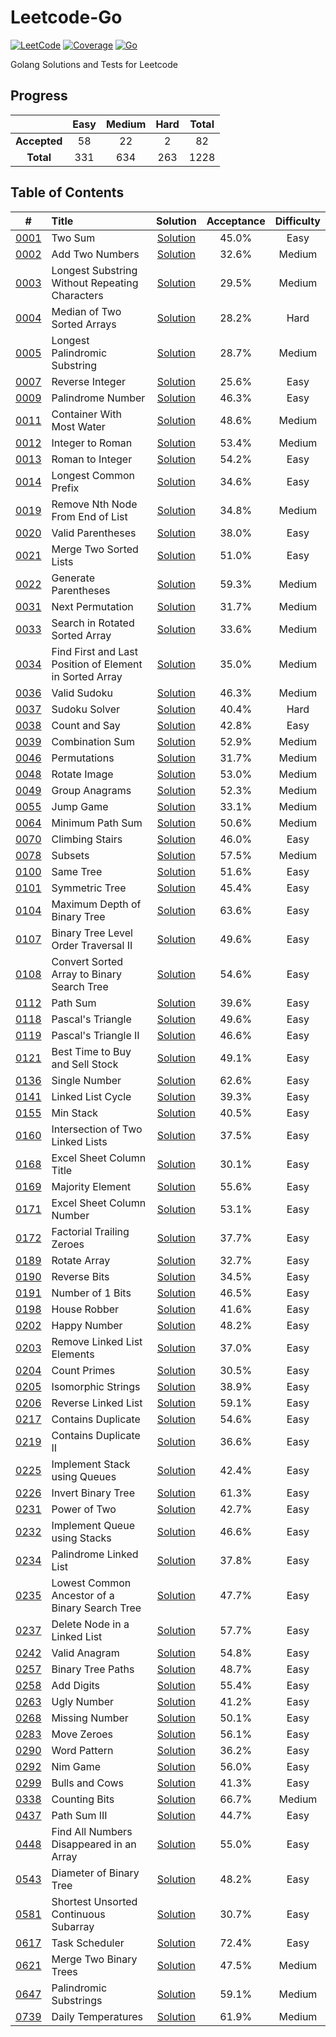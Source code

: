 # Leetcode-Go

[![LeetCode](https://img.shields.io/badge/nailo-~100000-blue)](https://leetcode.com/nailo/) [![Coverage](https://img.shields.io/badge/coverage-100%25-green)](https://github.com/nailo2c/leetcode-go/actions) [![Go](https://img.shields.io/badge/Go-1.13-orange)](https://golang.org/)

Golang Solutions and Tests for Leetcode

## Progress

|     |Easy |Medium|Hard|Total|
|:---:|:---:|:---:|:---:|:---:|
|**Accepted**|58 |22  |2  |82 |
|**Total**   |331|634|263|1228|

## Table of Contents

|#|Title|Solution|Acceptance|Difficulty|
|:-:|:-|:-: | :-: | :-: |
|[0001](https://leetcode.com/problems/two-sum/)| Two Sum | [Solution](./problems/0001_Two_Sum/two_sum.go) | 45.0% | Easy |
|[0002](https://leetcode.com/problems/add-two-numbers/)| Add Two Numbers | [Solution](./problems/0002_Add_Two_Numbers/add_two_numbers.go) | 32.6% | Medium |
|[0003](https://leetcode.com/problems/longest-substring-without-repeating-characters/)| Longest Substring Without Repeating Characters | [Solution](./problems/0003_Longest_Substring_Without_Repeating_Characters/longest_substring_without_repeating_characters.go) | 29.5% | Medium |
|[0004](https://leetcode.com/problems/median-of-two-sorted-arrays/)| Median of Two Sorted Arrays | [Solution](./problems/0004_Median_of_Two_Sorted_Arrays/median_of_two_sorted_arrays.go) | 28.2% | Hard |
|[0005](https://leetcode.com/problems/longest-palindromic-substring/)| Longest Palindromic Substring | [Solution](./problems/0005_Longest_Palindromic_Substring/longest_palindromic_substring.go) | 28.7% | Medium |
|[0007](https://leetcode.com/problems/reverse-integer/)| Reverse Integer | [Solution](./problems/0007_Reverse_Integer/reverse_integer.go) | 25.6% | Easy |
|[0009](https://leetcode.com/problems/palindrome-number/)| Palindrome Number | [Solution](./problems/0009_Palindrome_Number/palindrome_number.go) | 46.3% | Easy |
|[0011](https://leetcode.com/problems/container-with-most-water/)| Container With Most Water | [Solution](./problems/0011_Container_With_Most_Water/container_with_most_water.go) | 48.6% | Medium |
|[0012](https://leetcode.com/problems/integer-to-roman/)| Integer to Roman | [Solution](./problems/0012_Integer_to_Roman/integer_to_roman.go) | 53.4% | Medium |
|[0013](https://leetcode.com/problems/roman-to-integer/)| Roman to Integer | [Solution](./problems/0013_Roman_to_Integer/roman_to_integer.go) | 54.2% | Easy |
|[0014](https://leetcode.com/problems/longest-common-prefix/)| Longest Common Prefix | [Solution](./problems/0014_Longest_Common_Prefix/longest_common_prefix.go) | 34.6% | Easy |
|[0019](https://leetcode.com/problems/remove-nth-node-from-end-of-list/)| Remove Nth Node From End of List | [Solution](./problems/0019_Remove_Nth_Node_From_End_of_List/remove_nth_node_from_end_of_list.go) | 	34.8% | Medium |
|[0020](https://leetcode.com/problems/valid-parentheses/)| Valid Parentheses | [Solution](./problems/0020_Valid_Parentheses/valid_parentheses.go) | 38.0% | Easy |
|[0021](https://leetcode.com/problems/merge-two-sorted-lists/)| Merge Two Sorted Lists | [Solution](./problems/0021_Merge_Two_Sorted_Lists/merge_two_sorted_lists.go) | 51.0% | Easy |
|[0022](https://leetcode.com/problems/generate-parentheses/)| Generate Parentheses | [Solution](./problems/0022_Generate_Parentheses/generate_parentheses.go) | 59.3% | Medium |
|[0031](https://leetcode.com/problems/next-permutation/)| Next Permutation | [Solution](./problems/0031_Next_Permutation/next_permutation.go) | 31.7% | Medium |
|[0033](https://leetcode.com/problems/search-in-rotated-sorted-array/)| Search in Rotated Sorted Array | [Solution](./problems/0033_Search_in_Rotated_Sorted_Array/search_in_rotated_sorted_array.go) | 33.6% | Medium |
|[0034](https://leetcode.com/problems/find-first-and-last-position-of-element-in-sorted-array/)| Find First and Last Position of Element in Sorted Array | [Solution](./problems/0034_Find_First_and_Last_Position_of_Element_in_Sorted_Array/find_first_and_last_position_of_element_in_sorted_array.go) | 35.0% | Medium |
|[0036](https://leetcode.com/problems/valid-sudoku)| Valid Sudoku | [Solution](./problems/0036_Valid_Sudoku/valid_sudoku.go) | 46.3% | Medium |
|[0037](https://leetcode.com/problems/sudoku-solver)| Sudoku Solver | [Solution](./problems/0037_Sudoku_Solver/sudoku_solver.go) | 40.4% | Hard |
|[0038](https://leetcode.com/problems/count-and-say)| Count and Say | [Solution](./problems/0038_Count_and_Say/count_and_say.go) | 42.8% | Easy |
|[0039](https://leetcode.com/problems/combination-sum/)| Combination Sum | [Solution](./problems/0039_Combination_Sum/combination_sum.go) | 52.9% | Medium |
|[0046](https://leetcode.com/problems/permutations/)| Permutations | [Solution](./problems/0046_Permutations/permutations.go) | 31.7% | Medium |
|[0048](https://leetcode.com/problems/rotate-image/)| Rotate Image | [Solution](./problems/0048_Rotate_Image/rotate_image.go) | 53.0% | Medium |
|[0049](https://leetcode.com/problems/group-anagrams/)| Group Anagrams | [Solution](./problems/0049_Group_Anagrams/group_anagrams.go) | 52.3% | Medium |
|[0055](https://leetcode.com/problems/jump-game/)| Jump Game | [Solution](./problems/0055_Jump_Game/jump_game.go) | 33.1% | Medium |
|[0064](https://leetcode.com/problems/minimum-path-sum/)| Minimum Path Sum | [Solution](./problems/0064_Minimum_Path_Sum/minimum_path_sum.go) | 50.6% | Medium |
|[0070](https://leetcode.com/problems/climbing-stairs/)| Climbing Stairs | [Solution](./problems/0070_Climbing_Stairs/climbing_stairs.go) | 46.0% | Easy |
|[0078](https://leetcode.com/problems/subsets/)| Subsets | [Solution](./problems/0078_Subsets/subsets.go) | 57.5% | Medium |
|[0100](https://leetcode.com/problems/same-tree)| Same Tree | [Solution](./problems/0100_Same_Tree/same_tree.go) | 51.6% | Easy |
|[0101](https://leetcode.com/problems/symmetric-tree)| Symmetric Tree | [Solution](./problems/0101_Symmetic_Tree/symmetric_tree.go) | 45.4% | Easy |
|[0104](https://leetcode.com/problems/maximum-depth-of-binary-tree)| Maximum Depth of Binary Tree | [Solution](./problems/0104_Maximum_Depth_of_Binary_Tree/maximum_depth_of_binary_tree.go) | 63.6% | Easy |
|[0107](https://leetcode.com/problems/binary-tree-level-order-traversal-ii)| Binary Tree Level Order Traversal II | [Solution](./problems/0107_Binary_Tree_Level_Order_Traversal_II/binary_tree_level_order_traversal_ii.go) | 49.6% | Easy |
|[0108](https://leetcode.com/problems/path-sum/)| Convert Sorted Array to Binary Search Tree | [Solution](./problems/0108_Convert_Sorted_Array_to_Binary_Search_Tree/convert_sorted_array_to_binary_search_tree.go) | 54.6% | Easy |
|[0112](https://leetcode.com/problems/path-sum/)| Path Sum | [Solution](./problems/0112_Path_Sum/path_sum.go) | 39.6% | Easy |
|[0118](https://leetcode.com/problems/pascals-triangle/)| Pascal's Triangle | [Solution](./problems/0118_Pascals_Triangle/pascals_triangle.go) | 49.6% | Easy |
|[0119](https://leetcode.com/problems/pascals-triangle-ii/)| Pascal's Triangle II | [Solution](./problems/0119_Pascals_Triangle_II/pascals_triangle_ii.go) | 46.6% | Easy |
|[0121](https://leetcode.com/problems/best-time-to-buy-and-sell-stock)| Best Time to Buy and Sell Stock | [Solution](./problems/0121_Best_Time_to_Buy_and_Sell_Stock/best_time_to_buy_and_sell_stock.go) | 49.1% | Easy |
|[0136](https://leetcode.com/problems/single-number)| Single Number | [Solution](./problems/0136_Single_Number/single_number.go) | 62.6% | Easy |
|[0141](https://leetcode.com/problems/linked-list-cycle)| Linked List Cycle | [Solution](./problems/0141_Linked_List_Cycle/linked_list_cycle.go) | 39.3% | Easy |
|[0155](https://leetcode.com/problems/min-stack)| Min Stack | [Solution](./problems/0155_Min_Stack/min_stack.go) | 40.5% | Easy |
|[0160](https://leetcode.com/problems/intersection-of-two-linked-lists/)| Intersection of Two Linked Lists | [Solution](./problems/0160_Intersection_of_Two_Linked_Lists/intersection_of_two_linked_lists.go) | 37.5% | Easy |
|[0168](https://leetcode.com/problems/excel-sheet-column-title)| Excel Sheet Column Title | [Solution](./problems/0168_Excel_Sheet_Column_Title/excel_sheet_column_title.go) | 30.1% | Easy |
|[0169](https://leetcode.com/problems/majority-element/)| Majority Element | [Solution](./problems/0169_Majority_Element/majority_element.go) | 55.6% | Easy |
|[0171](https://leetcode.com/problems/excel-sheet-column-number)| Excel Sheet Column Number | [Solution](./problems/0171_Excel_Sheet_Column_Number/excel_sheet_column_number.go) | 53.1% | Easy |
|[0172](https://leetcode.com/problems/factorial-trailing-zeroes)| Factorial Trailing Zeroes | [Solution](./problems/0172_Factorial_Trailing_Zeroes/factorial_trailing_zeroes.go) | 37.7% | Easy |
|[0189](https://leetcode.com/problems/rotate-array)| Rotate Array | [Solution](./problems/0189_Rotate_Array/rotate_array.go) | 32.7% | Easy |
|[0190](https://leetcode.com/problems/reverse-bits)| Reverse Bits | [Solution](./problems/0190_Reverse_Bits/reverse_bits.go) | 34.5% | Easy |
|[0191](https://leetcode.com/problems/number-of-1-bits)| Number of 1 Bits | [Solution](./problems/0191_Number_of_1_Bits/number_of_1_bits.go) | 46.5% | Easy |
|[0198](https://leetcode.com/problems/house-robber)| House Robber | [Solution](./problems/0198_House_Robber/house_robber.go) | 41.6% | Easy |
|[0202](https://leetcode.com/problems/happy-number)| Happy Number | [Solution](./problems/0202_Happy_Number/happy_number.go) | 48.2% | Easy |
|[0203](https://leetcode.com/problems/remove-linked-list-elements/)| Remove Linked List Elements | [Solution](./problems/0203_Remove_Linked_List_Elements/remove_linked_list_elements.go) | 37.0% | Easy |
|[0204](https://leetcode.com/problems/count-primes)| Count Primes | [Solution](./problems/0204_Count_Primes/count_primes.go) | 30.5% | Easy |
|[0205](https://leetcode.com/problems/isomorphic-strings/)| Isomorphic Strings | [Solution](./problems/0205_Isomorphic_Strings/isomorphic_strings.go) | 38.9% | Easy |
|[0206](https://leetcode.com/problems/reverse-linked-list/)| Reverse Linked List | [Solution](./problems/0206_Reverse_Linked_List/reverse_linked_list.go) | 59.1% | Easy |
|[0217](https://leetcode.com/problems/contains-duplicate/)| Contains Duplicate | [Solution](./problems/0217_Contains_Duplicate/contains_duplicate.go) | 54.6% | Easy |
|[0219](https://leetcode.com/problems/contains-duplicate-ii/)| Contains Duplicate II | [Solution](./problems/0219_Contains_Duplicate_II/contains_duplicate_ii.go) | 36.6% | Easy |
|[0225](https://leetcode.com/problems/implement-stack-using-queues/)| Implement Stack using Queues | [Solution](./problems/0225_Implement_Stack_using_Queues/implement_stack_using_queues.go) | 42.4% | Easy |
|[0226](https://leetcode.com/problems/invert-binary-tree/)| Invert Binary Tree | [Solution](./problems/0226_Invert_Binary_Tree/invert_binary_tree.go) | 61.3% | Easy |
|[0231](https://leetcode.com/problems/power-of-two/)| Power of Two | [Solution](./problems/0231_Power_of_Two/power_of_two.go) | 42.7% | Easy |
|[0232](https://leetcode.com/problems/implement-queue-using-stacks/)| Implement Queue using Stacks | [Solution](./problems/0232_Implement_Queue_using_Stacks/implement_queue_using_stacks.go) | 46.6% | Easy |
|[0234](https://leetcode.com/problems/palindrome-linked-list/)| Palindrome Linked List | [Solution](./problems/0234_Palindrome_Linked_List/palindrome_linked_list.go) | 37.8% | Easy |
|[0235](https://leetcode.com/problems/lowest-common-ancestor-of-a-binary-search-tree/)| Lowest Common Ancestor of a Binary Search Tree | [Solution](./problems/0235_Lowest_Common_Ancestor_of_a_Binary_Search_Tree/lowest_common_ancestor_of_a_binary_search_tree.go) | 47.7% | Easy |
|[0237](https://leetcode.com/problems/lowest-common-ancestor-of-a-binary-search-tree/)| Delete Node in a Linked List | [Solution](./problems/0237_Delete_Node_in_a_Linked_List/delete_node_in_a_linked_list.go) | 57.7% | Easy |
|[0242](https://leetcode.com/problems/valid-anagram/)| Valid Anagram | [Solution](./problems/0242_Valid_Anagram/valid_anagram.go) | 54.8% | Easy |
|[0257](https://leetcode.com/problems/binary-tree-paths/)| Binary Tree Paths | [Solution](./problems/0257_Binary_Tree_Paths/binary_tree_paths.go) | 48.7% | Easy |
|[0258](https://leetcode.com/problems/add-digits/)| Add Digits | [Solution](./problems/0258_Add_Digits/add_digits.go) | 55.4% | Easy |
|[0263](https://leetcode.com/problems/ugly-number/)| Ugly Number | [Solution](./problems/0263_Ugly_Number/ugly_number.go) | 41.2% | Easy |
|[0268](https://leetcode.com/problems/missing-number/)| Missing Number | [Solution](./problems/0268_Missing_Number/missing_number.go) | 50.1% | Easy |
|[0283](https://leetcode.com/problems/move-zeroes/)| Move Zeroes | [Solution](./problems/0283_Move_Zeroes/move_zeroes.go) | 56.1% | Easy |
|[0290](https://leetcode.com/problems/word-pattern/)| Word Pattern | [Solution](./problems/0290_Word_Pattern/word_pattern.go) | 36.2% | Easy |
|[0292](https://leetcode.com/problems/nim-game/)| Nim Game | [Solution](./problems/0292_Nim_Game/nim_game.go) | 56.0% | Easy |
|[0299](https://leetcode.com/problems/bulls-and-cows/)| Bulls and Cows | [Solution](./problems/0299_Bulls_and_Cows/bulls_and_cows.go) | 41.3% | Easy |
|[0338](https://leetcode.com/problems/counting-bits/)| Counting Bits | [Solution](./problems/0338_Counting_Bits/counting_bits.go) | 66.7% | Medium |
|[0437](https://leetcode.com/problems/path-sum-iii/)| Path Sum III | [Solution](./problems/0437_Path_Sum_III/path_sum_iii.go) | 44.7% | Easy |
|[0448](https://leetcode.com/problems/find-all-numbers-disappeared-in-an-array)| Find All Numbers Disappeared in an Array | [Solution](./problems/0448_Find_All_Numbers_Disappeared_in_an_Array/find_all_numbers_disappeared_in_an_array.go) | 55.0% | Easy |
|[0543](https://leetcode.com/problems/diameter-of-binary-tree/)| Diameter of Binary Tree | [Solution](./problems/0543_Diameter_of_Binary_Tree/diameter_of_binary_tree.go) | 48.2% | Easy |
|[0581](https://leetcode.com/problems/shortest-unsorted-continuous-subarray/)| Shortest Unsorted Continuous Subarray | [Solution](./problems/0581_Shortest_Unsorted_Continuous_Subarray/shortest_unsorted_continuous_subarray.go) | 30.7% | Easy |
|[0617](https://leetcode.com/problems/merge-two-binary-trees/)| Task Scheduler | [Solution](./problems/0617_Merge_Two_Binary_Trees/merge_two_binary_trees.go) | 72.4% | Easy |
|[0621](https://leetcode.com/problems/task-scheduler/)| Merge Two Binary Trees | [Solution](./problems/0621_Task_Scheduler/task_scheduler.go) | 47.5% | Medium |
|[0647](https://leetcode.com/problems/palindromic-substrings/)| Palindromic Substrings | [Solution](./problems/0647_Palindromic_Substrings/palindromic_substrings.go) | 59.1% | Medium |
|[0739](https://leetcode.com/problems/daily-temperatures/)| Daily Temperatures | [Solution](./problems/0739_Daily_Temperatures/daily_temperatures.go) | 61.9% | Medium |
